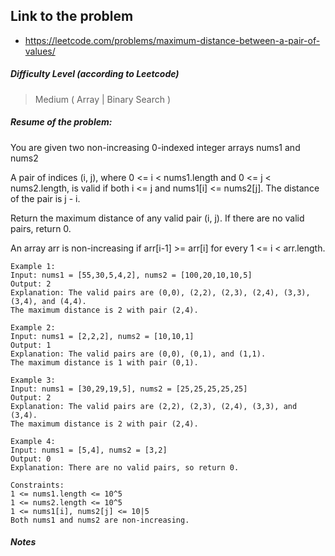 ## Link to the problem
 
 - https://leetcode.com/problems/maximum-distance-between-a-pair-of-values/
 
##### Difficulty Level (according to Leetcode)
 
 > Medium ( Array | Binary Search )
 
##### Resume of the problem:

You are given two non-increasing 0-indexed integer arrays nums1 and nums2

A pair of indices (i, j), where 0 <= i < nums1.length and 0 <= j < nums2.length, is valid if both i <= j and nums1[i] <= nums2[j]. 
The distance of the pair is j - i.

Return the maximum distance of any valid pair (i, j). If there are no valid pairs, return 0.

An array arr is non-increasing if arr[i-1] >= arr[i] for every 1 <= i < arr.length.

```
Example 1:
Input: nums1 = [55,30,5,4,2], nums2 = [100,20,10,10,5]
Output: 2
Explanation: The valid pairs are (0,0), (2,2), (2,3), (2,4), (3,3), (3,4), and (4,4).
The maximum distance is 2 with pair (2,4).

Example 2:
Input: nums1 = [2,2,2], nums2 = [10,10,1]
Output: 1
Explanation: The valid pairs are (0,0), (0,1), and (1,1).
The maximum distance is 1 with pair (0,1).

Example 3:
Input: nums1 = [30,29,19,5], nums2 = [25,25,25,25,25]
Output: 2
Explanation: The valid pairs are (2,2), (2,3), (2,4), (3,3), and (3,4).
The maximum distance is 2 with pair (2,4).

Example 4:
Input: nums1 = [5,4], nums2 = [3,2]
Output: 0
Explanation: There are no valid pairs, so return 0.

Constraints:
1 <= nums1.length <= 10^5
1 <= nums2.length <= 10^5
1 <= nums1[i], nums2[j] <= 10|5
Both nums1 and nums2 are non-increasing.
```

##### Notes
  